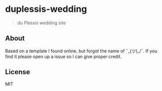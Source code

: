 # duplessis-wedding

> du Plessis wedding site

## About

Based on a template I found online, but forgot the name of ¯\_(ツ)_/¯. If you find it please open up a issue so I can give proper credit.

## License

MIT